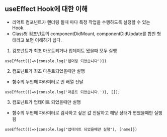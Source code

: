 ## useEffect Hook에 대한 이해

- 리액트 컴포넌트가 렌더링 될때 마다 특정 작업을 수행하도록 설정할 수 있는 Hook.
- Class형 컴포넌트의 componentDidMount, componentDidUpdate를 합친 형태라고 보면 이해하기 쉽다.

1. 컴포넌트가 최초 마운트되거나 업데이트 됐을때 모두 실행

`
useEffect(()=>{console.log('렌더링 되었습니다')})
`

2. 컴포넌트가 최초 마운트되었을때만 실행
- 함수의 두번째 파라미터로 빈 배열 전달

`
useEffect(()=>{console.log('마운트 되었습니다.')}, []);
`

3. 컴포넌트가 업데이트 되었을때만 실행
- 함수의 두번째 파라미터로 검사하고 싶은 값 전달하고 해당 상태가 변했을때만 실행됨  

`
useEffect(()=>{console.log("업데이트 되었을때만 실행"), [name]})
`
